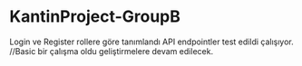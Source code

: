 # KantinProject-GroupB
Login ve Register rollere göre tanımlandı API endpointler test edildi çalışıyor.
//Basic bir çalışma oldu geliştirmelere devam edilecek.

